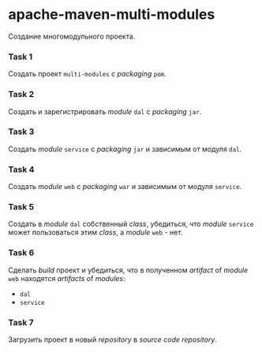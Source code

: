 # apache-maven-multi-modules

Создание многомодульного проекта.

### Task 1

Создать проект `multi-modules` с *packaging* `pom`.

### Task 2

Создать и зарегистрировать *module* `dal` c *packaging* `jar`.

### Task 3

Создать *module* `service` c *packaging* `jar` и зависимым от модуля `dal`.

### Task 4

Создать *module* `web` c *packaging* `war` и зависимым от модуля `service`.

### Task 5

Создать в *module* `dal` собственный _class_, убедиться, что *module* `service` может пользоваться этим _class_, а *module* `web` - нет.

### Task 6

Сделать *build* проект и убедиться, что в полученном *artifact* of *module* `web` находятся *artifacts* of *modules*:
* `dal`
* `service`

### Task 7

Загрузить проект в новый *repository* в *source code repository*.